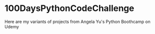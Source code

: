 # 100DaysPythonCodeChallenge
Here are my variants of projects from Angela Yu's Python Boothcamp on Udemy
